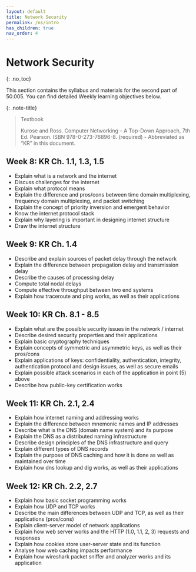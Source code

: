 ```yaml
---
layout: default
title: Network Security
permalink: /ns/intro
has_children: true
nav_order: 4
---
```


# Network Security 
{: .no_toc}

This section contains the syllabus and materials for the second part of 50.005. You can find detailed Weekly learning objectives below. 

{: .note-title}
> Textbook
> 
> Kurose and Ross. Computer Networking – A Top-Down Approach, 7th Ed. Pearson. ISBN 978-0-273-76896-8. (required) - Abbreviated as “KR” in this document.

## Week 8: KR Ch. 1.1, 1.3, 1.5
* Explain what is a network and the internet
* Discuss challenges for the internet
* Explain what protocol means
* Explain the difference and pros/cons between time domain multiplexing, frequency domain multiplexing, and packet switching
* Explain the concept of priority inversion and emergent behavior
* Know the internet protocol stack
* Explain why layering is important in designing internet structure
* Draw the internet structure
 
## Week 9: KR Ch. 1.4
* Describe and explain sources of packet delay through the network
* Explain the difference between propagation delay and transmission delay
* Describe the causes of processing delay
* Compute total nodal delays
* Compute effective throughput between two end systems 
* Explain how traceroute and ping works, as well as their applications

## Week 10: KR Ch. 8.1 - 8.5
* Explain what are the possible security issues in the network / internet
* Describe desired security properties and their applications
* Explain basic cryptography techniques
* Explain concepts of symmetric and asymmetric keys, as well as their pros/cons
* Explain applications of keys: confidentiality, authentication, integrity, authentication protocol and design issues, as well as secure emails
* Explain possible attack scenarios in each of the application in point (5) above
* Describe how public-key certification works
 
## Week 11: KR Ch. 2.1, 2.4
* Explain how internet naming and addressing works
* Explain the difference between mnemonic names and IP addresses
* Describe what is the DNS (domain name system) and its purpose
* Explain the DNS as a distributed naming infrastructure
* Describe design principles of the DNS infrastructure and query
* Explain different types of DNS records
* Explain the purpose of DNS caching and how it is done as well as maintained over time
* Explain how dns lookup and dig works, as well as their applications
  
## Week 12: KR Ch. 2.2, 2.7
* Explain how basic socket programming works
* Explain how UDP and TCP works
* Describe the main differences between UDP and TCP, as well as their applications (pros/cons)
* Explain client-server model of network applications
* Explain how web server works and the HTTP (1.0, 1.1, 2, 3) requests and responses
* Explain how cookies store user-server state and its function
* Analyse how web caching impacts performance
* Explain how wireshark packet sniffer and analyzer works and its application
